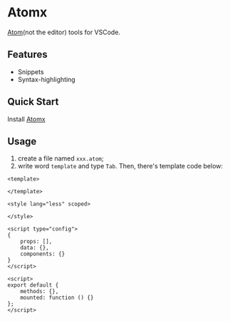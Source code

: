 # Atomx

[Atom](https://www.npmjs.com/package/vip-server-renderer)(not the editor) tools for VSCode.

## Features
- Snippets
- Syntax-highlighting

## Quick Start
Install [Atomx](https://marketplace.visualstudio.com/items?itemName=johnnyyao.atomx)

## Usage
1. create a file named `xxx.atom`;
2. write word `template` and type `Tab`. Then, there's template code below:

```vue
<template>
    
</template>

<style lang="less" scoped>
    
</style>

<script type="config">
{
    props: [],
    data: {},
    components: {}
}
</script>

<script>
export default {
    methods: {},
    mounted: function () {}
};
</script>
```
